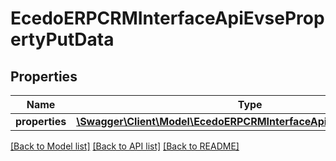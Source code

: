 # EcedoERPCRMInterfaceApiEvsePropertyPutData

## Properties
Name | Type | Description | Notes
------------ | ------------- | ------------- | -------------
**properties** | [**\Swagger\Client\Model\EcedoERPCRMInterfaceApiEvsePropertyData[]**](EcedoERPCRMInterfaceApiEvsePropertyData.md) |  | [optional] 

[[Back to Model list]](../README.md#documentation-for-models) [[Back to API list]](../README.md#documentation-for-api-endpoints) [[Back to README]](../README.md)



